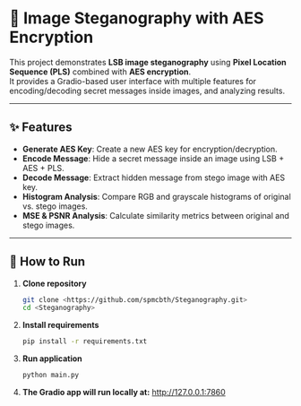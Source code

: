 # 🔐 Image Steganography with AES Encryption

This project demonstrates **LSB image steganography** using **Pixel Location Sequence (PLS)** combined with **AES encryption**.  
It provides a Gradio-based user interface with multiple features for encoding/decoding secret messages inside images, and analyzing results.

---

## ✨ Features
- **Generate AES Key**: Create a new AES key for encryption/decryption.
- **Encode Message**: Hide a secret message inside an image using LSB + AES + PLS.
- **Decode Message**: Extract hidden message from stego image with AES key.
- **Histogram Analysis**: Compare RGB and grayscale histograms of original vs. stego images.
- **MSE & PSNR Analysis**: Calculate similarity metrics between original and stego images.

---

## 🚀 How to Run
1. **Clone repository** 
   ```bash
   git clone <https://github.com/spmcbth/Steganography.git>
   cd <Steganography>
   ```
2. **Install requirements**
   ```bash
   pip install -r requirements.txt
   ```

3. **Run application**
   ```bash
   python main.py
   ```

4. **The Gradio app will run locally at:** http://127.0.0.1:7860